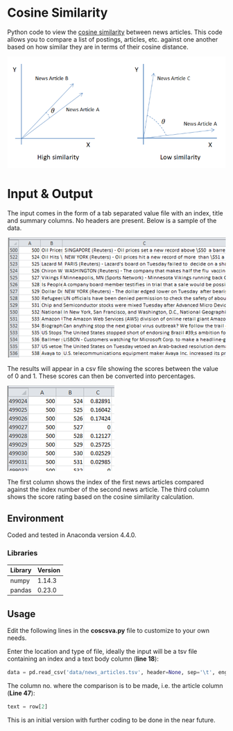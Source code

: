 # Cosine Similarity
Python code to view the [cosine similarity](https://en.wikipedia.org/wiki/Cosine_similarity) between news articles. This code allows you to compare a list of postings, articles, etc. against one another based on how similar they are in terms of their cosine distance.

![cosine_similarity_graph](https://github.com/azmelcmie/cosine_csv/blob/master/img/cosine_similarity_graph.PNG)

# Input & Output
The input comes in the form of a tab separated value file with an index, title and summary columns. No headers are present.
Below is a sample of the data.

![news_articles](https://github.com/azmelcmie/cosine_csv/blob/master/img/news_articles.png)

 
The results will appear in a csv file showing the scores between the value of 0 and 1. These scores can then be converted into percentages.

![cosine_similarity_score](https://github.com/azmelcmie/cosine_csv/blob/master/img/cosine_similarity_score.PNG)

The first column shows the index of the first news articles compared against the index number of the second news article. The third column shows the score rating based on the cosine similarity calculation.

## Environment
Coded and tested in Anaconda version 4.4.0.

### Libraries

Library | Version
--------| -----------
numpy | 1.14.3
pandas | 0.23.0


## Usage
Edit the following lines in the **coscsva.py** file to customize to your own needs.

Enter the location and type of file, ideally the input will be a tsv file containing an index and a text body column (**line 18**):

````python
data = pd.read_csv('data/news_articles.tsv', header=None, sep='\t', engine='python')
````

The column no. where the comparison is to be made, i.e. the article column (**Line 47**):

````python
text = row[2]
````


This is an initial version with further coding to be done in the near future.
